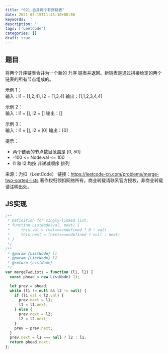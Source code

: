 ```yaml
---
title: "021.合并两个有序链表"
date: 2021-03-15T11:45:10+08:00
keywords: ''
description: ''
tags: ['LeetCode']
categories: []
draft: true
---
```


## 题目

将两个升序链表合并为一个新的 升序 链表并返回。新链表是通过拼接给定的两个链表的所有节点组成的。 

示例 1：  
输入：l1 = [1,2,4], l2 = [1,3,4]
输出：[1,1,2,3,4,4]

示例 2：  
输入：l1 = [], l2 = []
输出：[]

示例 3：  
输入：l1 = [], l2 = [0]
输出：[0]
 

提示：
- 两个链表的节点数目范围是 [0, 50]
- -100 <= Node.val <= 100
- l1 和 l2 均按 非递减顺序 排列

来源：力扣（LeetCode）
链接：https://leetcode-cn.com/problems/merge-two-sorted-lists
著作权归领扣网络所有。商业转载请联系官方授权，非商业转载请注明出处。

## JS实现

```javascript
/**
 * Definition for singly-linked list.
 * function ListNode(val, next) {
 *     this.val = (val===undefined ? 0 : val)
 *     this.next = (next===undefined ? null : next)
 * }
 */
/**
 * @param {ListNode} l1
 * @param {ListNode} l2
 * @return {ListNode}
 */
var mergeTwoLists = function (l1, l2) {
  const phead = new ListNode(-1);

  let prev = phead;
  while (l1 != null && l2 != null) {
    if (l1.val < l2.val) {
      prev.next = l1;
      l1 = l1.next;
    } else {
      prev.next = l2;
      l2 = l2.next;
    }
    prev = prev.next;
  }
  prev.next = l1 === null ? l2 : l1;
  return phead.next;
};
```
